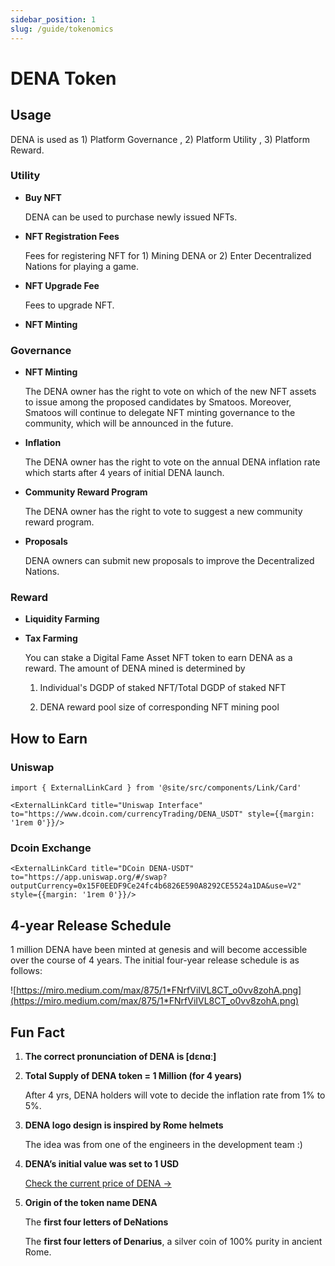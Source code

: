 ```yaml
---
sidebar_position: 1
slug: /guide/tokenomics
---
```



# DENA Token

## Usage

DENA is used as 1) Platform Governance , 2) Platform Utility , 3) Platform Reward.

### Utility

- **Buy NFT**

    DENA can be used to purchase newly issued NFTs. 

- **NFT Registration Fees**

    Fees for registering NFT for 1) Mining DENA or 2) Enter Decentralized Nations for playing a game.

- **NFT Upgrade Fee**

    Fees to upgrade NFT.

- **NFT Minting**

### Governance

- **NFT Minting**

    The DENA owner has the right to vote on which of the new NFT assets to issue among the proposed candidates by Smatoos. Moreover, Smatoos will continue to delegate NFT minting governance to the community, which will be announced in the future.

- **Inflation**

    The DENA owner has the right to vote on the annual DENA inflation rate which starts after 4 years of initial DENA launch.

- **Community Reward Program**

    The DENA owner has the right to vote to suggest a new community reward program.

- **Proposals**

    DENA owners can submit new proposals to improve the Decentralized Nations.

### Reward

- **Liquidity Farming**
- **Tax Farming**

    You can stake a Digital Fame Asset NFT token to earn DENA as a reward. The amount of DENA mined is determined by

    1. Individual's DGDP of staked NFT/Total DGDP of staked NFT

    2. DENA reward pool size of corresponding NFT mining pool

## How to Earn

### Uniswap

```mdx-code-block
import { ExternalLinkCard } from '@site/src/components/Link/Card'

<ExternalLinkCard title="Uniswap Interface" to="https://www.dcoin.com/currencyTrading/DENA_USDT" style={{margin: '1rem 0'}}/>
```


### Dcoin Exchange

```mdx-code-block
<ExternalLinkCard title="DCoin DENA-USDT" to="https://app.uniswap.org/#/swap?outputCurrency=0x15F0EEDF9Ce24fc4b6826E590A8292CE5524a1DA&use=V2" style={{margin: '1rem 0'}}/>
```


## 4-year Release Schedule

1 million DENA have been minted at genesis and will become accessible over the course of 4 years. The initial four-year release schedule is as follows:

![https://miro.medium.com/max/875/1*FNrfViIVL8CT_o0vv8zohA.png](https://miro.medium.com/max/875/1*FNrfViIVL8CT_o0vv8zohA.png)

## Fun Fact

1. **The correct pronunciation of DENA is [dɛnɑː]**
2. **Total Supply of DENA token = 1 Million (for 4 years)**

    After 4 yrs, DENA holders will vote to decide the inflation rate from 1% to 5%.

3. **DENA logo design is inspired by Rome helmets**

    The idea was from one of the engineers in the development team :)

4. **DENA’s initial value was set to 1 USD**

    [Check the current price of DENA →](https://coinmarketcap.com/currencies/decentralized-nations/)

5. **Origin of the token name DENA**

    The **first four letters of DeNations**

    The **first four letters of Denarius**, a silver coin of 100% purity in ancient Rome.